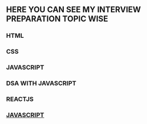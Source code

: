 ## HERE YOU CAN SEE MY INTERVIEW PREPARATION TOPIC WISE
  ### HTML
  ### CSS
  ### JAVASCRIPT
  ### DSA WITH JAVASCRIPT
  ### REACTJS
  ### [JAVASCRIPT](./Javascript_Restart/notes.md)